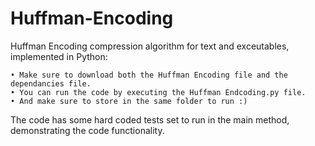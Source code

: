 # Huffman-Encoding
Huffman Encoding compression algorithm for text and exceutables, implemented in Python:

    • Make sure to download both the Huffman Encoding file and the dependancies file.
    • You can run the code by executing the Huffman Endcoding.py file.
    • And make sure to store in the same folder to run :)

The code has some hard coded tests set to run in the main method, demonstrating the code functionality.
